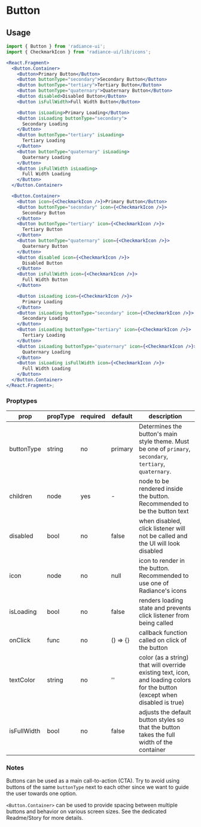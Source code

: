 # Button

## Usage

```jsx
import { Button } from 'radiance-ui';
import { CheckmarkIcon } from 'radiance-ui/lib/icons';

<React.Fragment>
  <Button.Container>
    <Button>Primary Button</Button>
    <Button buttonType="secondary">Secondary Button</Button>
    <Button buttonType="tertiary">Tertiary Button</Button>
    <Button buttonType="quaternary">Quaternary Button</Button>
    <Button disabled>Disabled Button</Button>
    <Button isFullWidth>Full Width Button</Button>

    <Button isLoading>Primary Loading</Button>
    <Button isLoading buttonType="secondary">
      Secondary Loading
    </Button>
    <Button buttonType="tertiary" isLoading>
      Tertiary Loading
    </Button>
    <Button buttonType="quaternary" isLoading>
      Quaternary Loading
    </Button>
    <Button isFullWidth isLoading>
      Full Width Loading
    </Button>
  </Button.Container>

  <Button.Container>
    <Button icon={<CheckmarkIcon />}>Primary Button</Button>
    <Button buttonType="secondary" icon={<CheckmarkIcon />}>
      Secondary Button
    </Button>
    <Button buttonType="tertiary" icon={<CheckmarkIcon />}>
      Tertiary Button
    </Button>
    <Button buttonType="quaternary" icon={<CheckmarkIcon />}>
      Quaternary Button
    </Button>
    <Button disabled icon={<CheckmarkIcon />}>
      Disabled Button
    </Button>
    <Button isFullWidth icon={<CheckmarkIcon />}>
      Full Width Button
    </Button>

    <Button isLoading icon={<CheckmarkIcon />}>
      Primary Loading
    </Button>
    <Button isLoading buttonType="secondary" icon={<CheckmarkIcon />}>
      Secondary Loading
    </Button>
    <Button isLoading buttonType="tertiary" icon={<CheckmarkIcon />}>
      Tertiary Loading
    </Button>
    <Button isLoading buttonType="quaternary" icon={<CheckmarkIcon />}>
      Quaternary Loading
    </Button>
    <Button isLoading isFullWidth icon={<CheckmarkIcon />}>
      Full Width Loading
    </Button>
  </Button.Container>
</React.Fragment>;
```

<!-- STORY -->

### Proptypes

| prop        | propType | required | default  | description                                                                                                                  |
| ----------- | -------- | -------- | -------- | ---------------------------------------------------------------------------------------------------------------------------- |
| buttonType  | string   | no       | primary  | Determines the button's main style theme. Must be one of `primary`, `secondary`, `tertiary`, `quaternary`.                   |
| children    | node     | yes      | -        | node to be rendered inside the button. Recommended to be the button text                                                     |
| disabled    | bool     | no       | false    | when disabled, click listener will not be called and the UI will look disabled                                               |
| icon        | node     | no       | null     | icon to render in the button. Recommended to use one of Radiance's icons                                                     |
| isLoading   | bool     | no       | false    | renders loading state and prevents click listener from being called                                                          |
| onClick     | func     | no       | () => {} | callback function called on click of the button                                                                              |
| textColor   | string   | no       | ''       | color (as a string) that will override existing text, icon, and loading colors for the button (except when disabled is true) |
| isFullWidth | bool     | no       | false    | adjusts the default button styles so that the button takes the full width of the container                                   |

### Notes

Buttons can be used as a main call-to-action (CTA). Try to avoid using
buttons of the same `buttonType` next to each other since we want to
guide the user towards one option.

`<Button.Container>` can be used to provide spacing between multiple
buttons and behavior on various screen sizes. See the dedicated
Readme/Story for more details.
